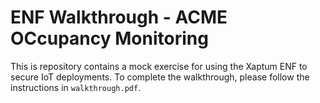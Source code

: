 # ENF Walkthrough - ACME OCcupancy Monitoring

This is repository contains a mock exercise for using the Xaptum ENF
to secure IoT deployments.  To complete the walkthrough, please follow
the instructions in `walkthrough.pdf`.
